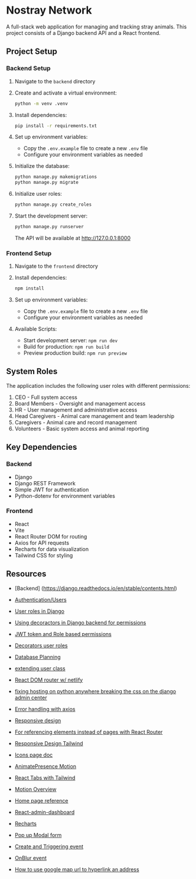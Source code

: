 # Nostray Network

A full-stack web application for managing and tracking stray animals. This project consists of a Django backend API and a React frontend.

## Project Setup

### Backend Setup

1. Navigate to the `backend` directory

2. Create and activate a virtual environment:

   ```bash
   python -m venv .venv
   ```

3. Install dependencies:

   ```bash
   pip install -r requirements.txt
   ```

4. Set up environment variables:

   - Copy the `.env.example` file to create a new `.env` file
   - Configure your environment variables as needed

5. Initialize the database:

   ```bash
   python manage.py makemigrations
   python manage.py migrate
   ```

6. Initialize user roles:

   ```bash
   python manage.py create_roles
   ```

7. Start the development server:
   ```bash
   python manage.py runserver
   ```
   The API will be available at http://127.0.0.1:8000

### Frontend Setup

1. Navigate to the `frontend` directory

2. Install dependencies:

   ```bash
   npm install
   ```

3. Set up environment variables:

   - Copy the `.env.example` file to create a new `.env` file
   - Configure your environment variables as needed

4. Available Scripts:
   - Start development server: `npm run dev`
   - Build for production: `npm run build`
   - Preview production build: `npm run preview`

## System Roles

The application includes the following user roles with different permissions:

1. CEO - Full system access
2. Board Members - Oversight and management access
3. HR - User management and administrative access
4. Head Caregivers - Animal care management and team leadership
5. Caregivers - Animal care and record management
6. Volunteers - Basic system access and animal reporting

## Key Dependencies

### Backend

- Django
- Django REST Framework
- Simple JWT for authentication
- Python-dotenv for environment variables

### Frontend

- React
- Vite
- React Router DOM for routing
- Axios for API requests
- Recharts for data visualization
- Tailwind CSS for styling

## Resources

- [Backend] (https://django.readthedocs.io/en/stable/contents.html)

- [Authentication/Users](https://www.youtube.com/watch?v=c-QsfbznSXI)

- [User roles in Django](https://medium.com/@farad.dev/managing-user-permissions-and-roles-in-django-a-hands-on-guide-f0ac6fa1f354)

- [Using decoractors in Django backend for permissions](https://www.youtube.com/watch?v=eBsc65jTKvw)
- [JWT token and Role based permissions](https://www.youtube.com/watch?v=5JG5PyU1CXI)
- [Decorators user roles](https://medium.com/@farad.dev/managing-user-permissions-and-roles-in-django-a-hands-on-guide-f0ac6fa1f354)

- [Database Planning](https://www.drawdb.app/)
- [extending user class](https://simpleisbetterthancomplex.com/tutorial/2016/07/22/how-to-extend-django-user-model.html)
- [React DOM router w/ netlify](https://answers.netlify.com/t/netlify-page-not-found-when-sharing-react-router-dom-based-links/11744/8)
- [fixing hosting on python anywhere breaking the css on the django admin center](https://stackoverflow.com/questions/76985252/pythonanywhere-admin-site-css-is-broken-in-django)

- [Error handling with axios](https://stackoverflow.com/questions/49967779/axios-handling-errors)
- [Responsive design](https://stackoverflow.com/questions/68723590/how-to-set-an-element-to-show-on-medium-screen-and-below-in-tailwind)
- [For referencing elements instead of pages with React Router](https://dev.to/mindactuate/scroll-to-anchor-element-with-react-router-v6-38op)

- [Responsive Design Tailwind](https://tailwindcss.com/docs/responsive-design)
- [Icons page doc](https://lucide.dev/icons/chart-no-axes-combined?search=settings)
- [AnimatePresence Motion](https://motion.dev/docs/react-animate-presence)
- [React Tabs with Tailwind](https://www.youtube.com/watch?v=oTzKdpPa3J4&t=895s)
- [Motion Overview](https://framermotion.framer.website/documentation/examples)
- [Home page reference](https://www.youtube.com/watch?v=ZU-drSVodBw&list=LL)
- [React-admin-dashboard](https://www.youtube.com/watch?v=gK0v_d91epk&t=2496s)
- [Recharts](https://recharts.org/en-US/examples/PieChartWithCustomizedLabel)
- [Pop up Modal form](https://www.youtube.com/watch?v=CBuxqDqBnb4)
- [Create and Triggering event](https://developer.mozilla.org/en-US/docs/Web/Events/Creating_and_triggering_events)
- [OnBlur event](https://www.geeksforgeeks.org/react-onblur-event/)

- [How to use google map url to hyperlink an address](https://developers.google.com/maps/documentation/urls/get-started)
